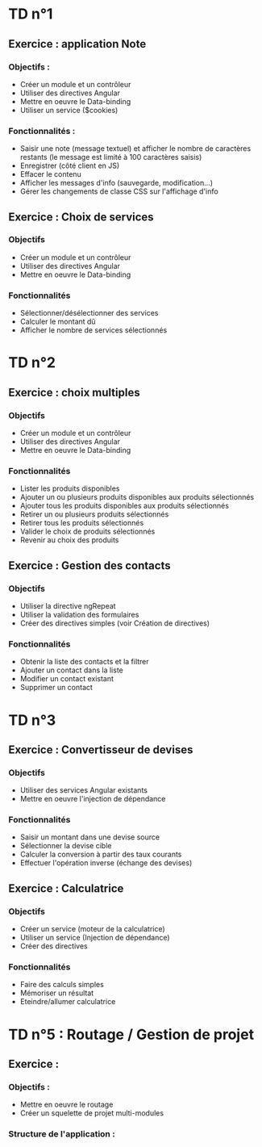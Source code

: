 # TD n°1
## Exercice : application Note
### Objectifs :
- Créer un module et un contrôleur
- Utiliser des directives Angular
- Mettre en oeuvre le Data-binding
- Utiliser un service ($cookies)

### Fonctionnalités :
- Saisir une note (message textuel) et afficher le nombre de caractères restants (le message est limité à 100 caractères saisis)
- Enregistrer (côté client en JS)
- Effacer le contenu
- Afficher les messages d'info (sauvegarde, modification…)
- Gérer les changements de classe CSS sur l'affichage d'info

## Exercice : Choix de services
### Objectifs
- Créer un module et un contrôleur
- Utiliser des directives Angular
- Mettre en oeuvre le Data-binding

### Fonctionnalités
- Sélectionner/désélectionner des services
- Calculer le montant dû
- Afficher le nombre de services sélectionnés

# TD n°2
## Exercice : choix multiples
### Objectifs
- Créer un module et un contrôleur
- Utiliser des directives Angular
- Mettre en oeuvre le Data-binding

### Fonctionnalités
- Lister les produits disponibles
- Ajouter un ou plusieurs produits disponibles aux produits sélectionnés
- Ajouter tous les produits disponibles aux produits sélectionnés
- Retirer un ou plusieurs produits sélectionnés
- Retirer tous les produits sélectionnés
- Valider le choix de produits sélectionnés
- Revenir au choix des produits

## Exercice : Gestion des contacts
### Objectifs
- Utiliser la directive ngRepeat
- Utiliser la validation des formulaires
- Créer des directives simples (voir Création de directives)

### Fonctionnalités
- Obtenir la liste des contacts et la filtrer
- Ajouter un contact dans la liste
- Modifier un contact existant
- Supprimer un contact

# TD n°3
## Exercice : Convertisseur de devises
### Objectifs
- Utiliser des services Angular existants
- Mettre en oeuvre l'injection de dépendance

### Fonctionnalités
- Saisir un montant dans une devise source
- Sélectionner la devise cible
- Calculer la conversion à partir des taux courants
- Effectuer l'opération inverse (échange des devises)

## Exercice : Calculatrice
### Objectifs
- Créer un service (moteur de la calculatrice)
- Utiliser un service (Injection de dépendance)
- Créer des directives

### Fonctionnalités
- Faire des calculs simples
- Mémoriser un résultat
- Eteindre/allumer calculatrice

# TD n°5 : Routage / Gestion de projet
## Exercice :
### Objectifs :
- Mettre en oeuvre le routage
- Créer un squelette de projet multi-modules

### Structure de l'application :
[](http://slamwi.kobject.net/_media/slam4/richclient/angularjs/routage2.png)
